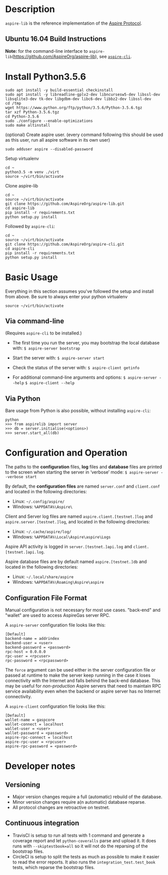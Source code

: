 # Description
`aspire-lib` is the reference implementation of the [Aspire Protocol](https://aspirecrypto.com).

Ubuntu 16.04 Build Instructions
-------------------
**Note:** for the command-line interface to `aspire-lib`(https://github.com/AspireOrg/aspire-lib), see [`aspire-cli`](https://github.com/AspireOrg/aspire-cli).

Install Python3.5.6
=======
```
sudo apt install -y build-essential checkinstall
sudo apt install -y libreadline-gplv2-dev libncursesw5-dev libssl-dev libsqlite3-dev tk-dev libgdbm-dev libc6-dev libbz2-dev libssl-dev
cd /tmp
wget https://www.python.org/ftp/python/3.5.6/Python-3.5.6.tgz
tar xzf Python-3.5.6.tgz
cd Python-3.5.6
sudo ./configure --enable-optimizations
sudo make altinstall
```

(optional) Create aspire user. (every command following this should be used as this user, run all aspire software in its own user)
```
sudo adduser aspire --disabled-password
```

Setup virtualenv
```
cd ~
python3.5 -m venv ./virt
source ~/virt/bin/activate
```

Clone aspire-lib
```
cd ~
source ~/virt/bin/activate
git clone https://github.com/AspireOrg/aspire-lib.git
cd aspire-lib
pip install -r requirements.txt
python setup.py install
```

Followed by `aspire-cli`:
```
cd ~
source ~/virt/bin/activate
git clone https://github.com/AspireOrg/aspire-cli.git
cd aspire-cli
pip install -r requirements.txt
python setup.py install
```

# Basic Usage

Everything in this section assumes you've followed the setup and install from above. Be sure to always enter your python virtualenv
```
source ~/virt/bin/activate
```

## Via command-line 

(Requires `aspire-cli` to be installed.)

* The first time you run the server, you may bootstrap the local database with:
	`$ aspire-server bootstrap`

* Start the server with:
	`$ aspire-server start`

* Check the status of the server with:
	`$ aspire-client getinfo`

* For additional command-line arguments and options:
	`$ aspire-server --help`
	`$ aspire-client --help`

## Via Python

Bare usage from Python is also possible, without installing `aspire-cli`:

```
python
>>> from aspirelib import server
>>> db = server.initialise(<options>)
>>> server.start_all(db)
```

# Configuration and Operation

The paths to the **configuration** files, **log** files and **database** files are printed to the screen when starting the server in ‘verbose’ mode:
	`$ aspire-server --verbose start`

By default, the **configuration files** are named `server.conf` and `client.conf` and located in the following directories:

* Linux: `~/.config/aspire/`
* Windows: `%APPDATA%\Aspire\`

Client and Server log files are named `aspire.client.[testnet.]log` and `aspire.server.[testnet.]log`, and located in the following directories:

* Linux: `~/.cache/aspire/log/`
* Windows: `%APPDATA%\Local\Aspire\aspire\Logs`

Aspire API activity is logged in `server.[testnet.]api.log` and `client.[testnet.]api.log`.

Aspire database files are by default named `aspire.[testnet.]db` and located in the following directories:

* Linux: `~/.local/share/aspire`
* Windows: `%APPDATA%\Roaming\Aspire\aspire`

## Configuration File Format

Manual configuration is not necessary for most use cases. "back-end" and "wallet" are used to access AspireGas server RPC.

A `aspire-server` configuration file looks like this:

	[Default]
	backend-name = addrindex
	backend-user = <user>
	backend-password = <password>
	rpc-host = 0.0.0.0
	rpc-user = <rpcuser>
	rpc-password = <rpcpassword>

The ``force`` argument can be used either in the server configuration file or passed at runtime to make the server keep running in the case it loses connectivity with the Internet and falls behind the back-end database. This may be useful for *non-production* Aspire servers that need to maintain RPC service availability even when the backend or aspire server has no Internet connectivity.

A `aspire-client` configuration file looks like this:

	[Default]
	wallet-name = gaspcore
	wallet-connect = localhost
	wallet-user = <user>
	wallet-password = <password>
	aspire-rpc-connect = localhost
	aspire-rpc-user = <rpcuser>
	aspire-rpc-password = <password>


# Developer notes

## Versioning

* Major version changes require a full (automatic) rebuild of the database.
* Minor version changes require a(n automatic) database reparse.
* All protocol changes are retroactive on testnet.

## Continuous integration
 - TravisCI is setup to run all tests with 1 command and generate a coverage report and let `python-coveralls` parse and upload it.
   It does runs with `--skiptestbook=all` so it will not do the reparsing of the bootstrap files.
 - CircleCI is setup to split the tests as much as possible to make it easier to read the error reports.
   It also runs the `integration_test.test_book` tests, which reparse the bootstrap files.

